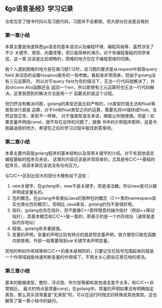 ## 《go语言圣经》学习记录

仓库包含了随书代码以及习题代码，习题并不会都做，但大部分应该是会做的

### 第一章小结
本章主要是快速熟悉go语言的基本语法以及编程环境、编程风格等，虽然涉及了不少
关键字、类型、内置库等，但只是简单的演示。对于有编程基础的同学来说，这一章
应该是比较顺畅的，困难的地方仅在于编程思维的切换。

我个人遇到困难的地方是在做习题1.12时，该习题的要求是从request中获取query field
来动态的设置lissajous服务的一些参数。看起来非常简单，但由于golang没有三元运算符，
所以对于query field为空的情况下，无法一行代码就解决了，并且strconv.Atoi函数还会
返回一个err，所以即使有三元运算符也无法一行代码解决。这里我想到的解决方法是用一个
函数去封装这个过程。

但仍然没有解决问题，golang的类型还是比较严格的，int类型的值无法和float等类型进行直接
运算，对于int和float类型之间的运算，需要先将int强转成float。当然这很正常，类型不一样嘛，
对于强类型语言来说，哪能让你随便搞。但是！如果变量声明成const，就不存在这样的问题了，就像
书中的示例程序那样。这是令我最迷惑的地方，希望在之后的学习过程中能找到答案吧。

### 第二章小结
本章主要内容是golang程序的基本结构以及常用关键字的介绍。对于有其他语言编程基础的程序员来说，
这章的内容应该是非常简单的，尤其是有C/C++基础的程序员，阅读本章应该说没有任何压力。

与C/C++区别比较大的部分大概有如下这些：
1. new关键字。在golang中，new不是关键字，而是语法糖。所以new是可以被声明成变量名的。
2. 包的概念。在golang中有类似Java的那种包的概念（C++里的namespace其实也类似包的概念）。但相比
Java来说，golang的包不是很好用。
3. 指针。golang也存在指针，但不能像C++那样随意的操作指针（例如++移动指针），其基本概念和C/C++是一致的，即表示的是一个内存地址（通常是虚拟内存地址）
4. 赋值。golang有多重赋值。
5. 变量的声明。变量的声明比较有特点的就是短变量声明，很方便但只能在函数内部使用，外部一般需要用到var关键字来声明变量。

其他的例如作用域等和C/C++的基本是相同的，只要记住花括号包围起来的就是一个作用域就能快速判断变量的作用域了。不用太关心那些花里花哨的用法。

### 第三章小结
基本的数据类型，整形、浮点型、布尔型等都和其他语言差不太多，和C/C++非常相近。
最大的特点是常量const，在golang中，常量的声明如果没有明确指定类型，那么其实该常量是“无类型”的，可以在运行时隐式的转换成其他类型。这也解答了第一章小结中的疑问。
